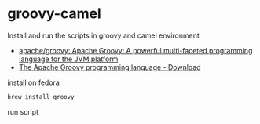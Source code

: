 # groovy-camel
Install and run the scripts in groovy and camel environment


+ [apache/groovy: Apache Groovy: A powerful multi-faceted programming language for the JVM platform](https://github.com/apache/groovy)
+ [The Apache Groovy programming language - Download](https://groovy.apache.org/download.html#buildtools)

install on fedora

```bash
brew install groovy
```

run script

```groovy

```



